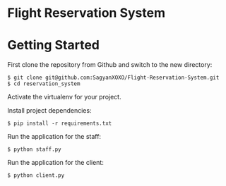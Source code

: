 # Flight Reservation System 

# Getting Started

First clone the repository from Github and switch to the new directory:

    $ git clone git@github.com:SagyanXOXO/Flight-Reservation-System.git
    $ cd reservation_system
    
Activate the virtualenv for your project.
    
Install project dependencies:

    $ pip install -r requirements.txt
    
    
Run the application for the staff:

    $ python staff.py
    

Run the application for the client:

    $ python client.py
